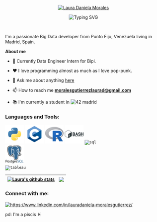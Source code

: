 <p align="center">
  <a href="https://github.com/LauraDanielamg">
    <img src="https://user-images.githubusercontent.com/76969219/230850817-0a1f9b7a-5cd2-481a-8eda-19b7544b1494.png" alt="Laura Daniela Morales" /></a>
</p>
<p align="center">
  <a>
<img src="https://readme-typing-svg.demolab.com?font=Fira+Code&size=30&pause=1000&color=F75C7E&center=true&vCenter=true&width=435&lines=Data+Analyst+;Data+Engineer;Python+%3C3;42madrid+student" alt="Typing SVG" /></a>
</p>
<br />

I'm a passionate Big Data developer from Punto Fijo, Venezuela living in Madrid, Spain.

**About me**

- 💼 Currently Data Engineer Intern for Bipi.

- ❤️ I love programming almost as much as I love pop-punk. 

- 💬 Ask me about anything [here](https://github.com/LauraDanielamg/LauraDanielamg/issues)

- 📫 How to reach me **moralesgutierrezlaurad@gmail.com**

- 📚 I'm currently a student in <img height="20" alt="42" src="https://raw.githubusercontent.com/simple-icons/simple-icons/develop/icons/42.svg"> madrid

<h3 align="left">Languages and Tools:</h3>

<code><img height="60" alt="python" src="https://raw.githubusercontent.com/github/explore/80688e429a7d4ef2fca1e82350fe8e3517d3494d/topics/python/python.png"></code>
<code><img height="60" alt="c" src="https://raw.githubusercontent.com/github/explore/80688e429a7d4ef2fca1e82350fe8e3517d3494d/topics/c/c.png"></code>
<code><img height="60" alt="R" src="https://raw.githubusercontent.com/github/explore/80688e429a7d4ef2fca1e82350fe8e3517d3494d/topics/r/r.png"></code>
<code><img height="60" alt="bash" src="https://raw.githubusercontent.com/github/explore/5c058a388828bb5fde0bcafd4bc867b5bb3f26f3/topics/bash/bash.png"></code>
<code><img height="60" alt="sql" src="https://user-images.githubusercontent.com/40461634/114240226-2f506580-9955-11eb-849b-e2a25117d681.png"></code>    
<code><img height="60" alt="postgresql" src="https://raw.githubusercontent.com/devicons/devicon/master/icons/postgresql/postgresql-original-wordmark.svg"></code>    
<code><img height="60" alt="tableau" src="https://raw.githubusercontent.com/simple-icons/simple-icons/develop/icons/tableau.svg"></code>    


| <a href="https://github.com/LauraDanielamg/github-readme-stats"><img align="center" src="https://github-readme-stats.vercel.app/api?username=LauraDanielamg&show_icons=true&include_all_commits=true&theme=buefy&hide_border=true" alt="Laura's github stats" /></a> | <a href="https://github.com/LauraDanielamg/github-readme-stats"><img align="center" src="https://github-readme-stats.vercel.app/api/top-langs/?username=LauraDanielamg&layout=compact&theme=buefy&hide_border=true" /></a> |
| ------------- | ------------- |

<h3 align="left">Connect with me:</h3>
<p align="left">
<a href="https://www.linkedin.com/in/lauradaniela-moralesgutierrez/" target="blank"><img align="center" src="https://raw.githubusercontent.com/rahuldkjain/github-profile-readme-generator/master/src/images/icons/Social/linked-in-alt.svg" alt="https://www.linkedin.com/in/lauradaniela-moralesgutierrez/" height="30" width="40" /></a>
</p>

pd: I'm a piscis ♓
